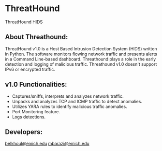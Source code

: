 # ThreatHound

ThreatHound HIDS

About Threathound:
------------------
ThreatHound v1.0 is a Host Based Intrusion Detection System (HIDS)
written in Python. The software monitors flowing network traffic
and presents alerts in a Command Line-based dashboard. Threathound
plays a role in the early detection and logging of malicious traffic.
Threathound v1.0 doesn't support IPv6 or encrypted traffic.


v1.0 Functionalities:
---------------------
- Captures/sniffs, interprets and analyzes network traffic.
- Unpacks and analyzes TCP and ICMP traffic to detect anomalies.
- Utilizes YARA rules to identify malicious traffic anomalies.
- Port Monitoring feature.
- Logs detections.


Developers:
-----------
belkhoul@emich.edu
mbarazi@emich.edu
